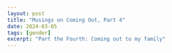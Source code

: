 ```yaml
---
layout: post
title: "Musings on Coming Out, Part 4"
date: 2024-03-05
tags: [gender] 
excerpt: "Part the Fourth: Coming out to my family"
---
```


